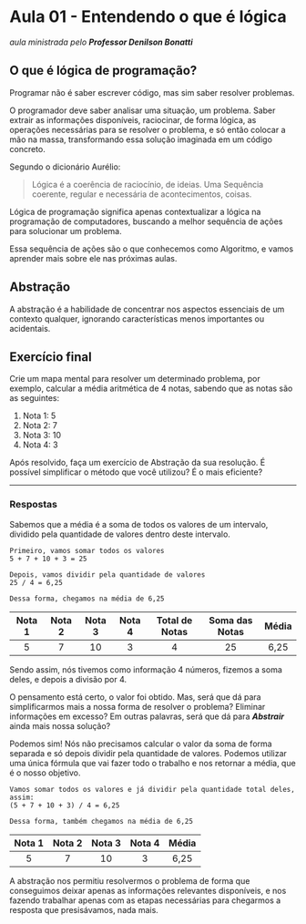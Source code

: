 # Aula 01 - Entendendo o que é lógica

_aula ministrada pelo **Professor Denilson Bonatti**_

## O que é lógica de programação?

Programar não é saber escrever código, mas sim saber resolver problemas.

O programador deve saber analisar uma situação, um problema. Saber extrair as informações disponíveis, raciocinar, de forma lógica, as operações necessárias para se resolver o problema, e só então colocar a mão na massa, transformando essa solução imaginada em um código concreto.

Segundo o dicionário Aurélio:
>Lógica é a coerência de raciocínio, de ideias. Uma Sequência coerente, regular e necessária de acontecimentos, coisas.

Lógica de programação significa apenas contextualizar a lógica na programação de computadores, buscando a melhor sequência de ações para solucionar um problema.

Essa sequência de ações são o que conhecemos como Algoritmo, e vamos aprender mais sobre ele nas próximas aulas.

## Abstração

A abstração é a habilidade de concentrar nos aspectos essenciais de um contexto qualquer, ignorando características menos importantes ou acidentais.


## Exercício final

Crie um mapa mental para resolver um determinado problema, por exemplo, calcular a média aritmética de 4 notas, sabendo que as notas são as seguintes:

1. Nota 1: 5
2. Nota 2: 7
3. Nota 3: 10
4. Nota 4: 3

Após resolvido, faça um exercício de Abstração da sua resolução. É possível simplificar o método que você utilizou? É o mais eficiente?

---

### Respostas

Sabemos que a média é a soma de todos os valores de um intervalo, dividido pela quantidade de valores dentro deste intervalo.

```
Primeiro, vamos somar todos os valores
5 + 7 + 10 + 3 = 25

Depois, vamos dividir pela quantidade de valores
25 / 4 = 6,25

Dessa forma, chegamos na média de 6,25
```

Nota 1 | Nota 2 | Nota 3 | Nota 4 | Total de Notas | Soma das Notas | Média
:---: | :---: | :---: | :---: | :---: | :---: | :---:
5 | 7 | 10 | 3 | 4 | 25 | 6,25

Sendo assim, nós tivemos como informação 4 números, fizemos a soma deles, e depois a divisão por 4.

O pensamento está certo, o valor foi obtido. Mas, será que dá para simplificarmos mais a nossa forma de resolver o problema? Eliminar informações em excesso? Em outras palavras, será que dá para **_Abstrair_** ainda mais nossa solução?

Podemos sim! Nós não precisamos calcular o valor da soma de forma separada e só depois dividir pela quantidade de valores. Podemos utilizar uma única fórmula que vai fazer todo o trabalho e nos retornar a média, que é o nosso objetivo.

```
Vamos somar todos os valores e já dividir pela quantidade total deles, assim:
(5 + 7 + 10 + 3) / 4 = 6,25

Dessa forma, também chegamos na média de 6,25
```

Nota 1 | Nota 2 | Nota 3 | Nota 4 | Média
:---: | :---: | :---: | :---: | :---:
5 | 7 | 10 | 3 | 6,25

A abstração nos permitiu resolvermos o problema de forma que conseguimos deixar apenas as informações relevantes disponíveis, e nos fazendo trabalhar apenas com as etapas necessárias para chegarmos a resposta que presisávamos, nada mais.